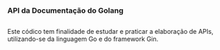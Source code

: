 ### API da Documentação do Golang
##
Este códico tem finalidade de estudar e praticar a elaboração de APIs, utilizando-se da linguagem Go e do framework Gin.
